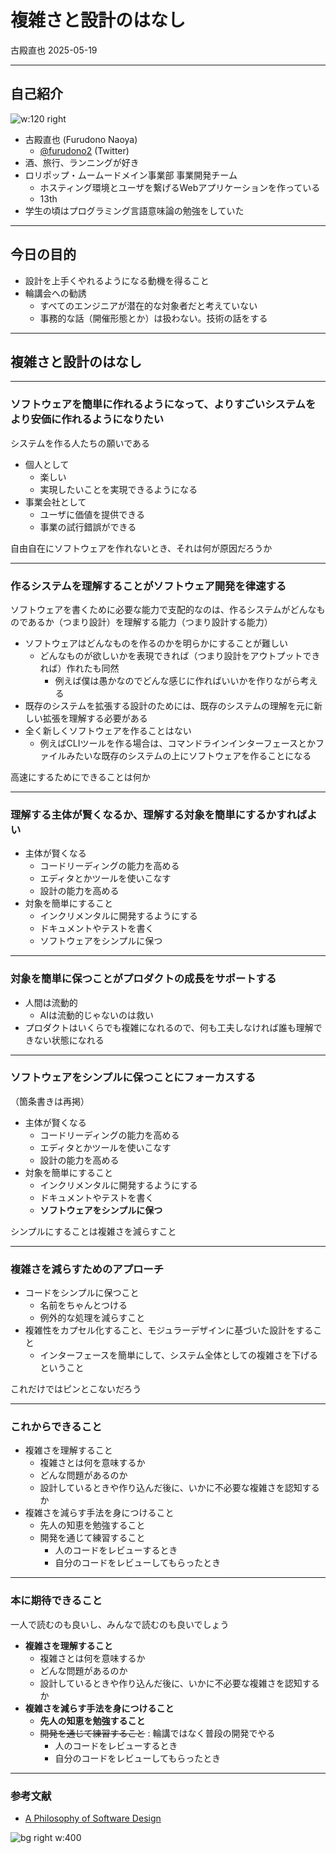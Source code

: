 # 複雑さと設計のはなし

古殿直也 2025-05-19

---

<!-- paginate: true -->

## 自己紹介

![w:120 right](./image/donokun.jpeg)

- 古殿直也 (Furudono Naoya)
  - [@furudono2](https://x.com/furudono2) (Twitter)
- 酒、旅行、ランニングが好き
- ロリポップ・ムームードメイン事業部 事業開発チーム
  - ホスティング環境とユーザを繋げるWebアプリケーションを作っている
  - 13th
- 学生の頃はプログラミング言語意味論の勉強をしていた


---

## 今日の目的

- 設計を上手くやれるようになる動機を得ること
- 輪講会への勧誘
  - すべてのエンジニアが潜在的な対象者だと考えていない
  - 事務的な話（開催形態とか）は扱わない。技術の話をする

---

## 複雑さと設計のはなし

---

### ソフトウェアを簡単に作れるようになって、よりすごいシステムをより安価に作れるようになりたい

システムを作る人たちの願いである

- 個人として
  - 楽しい
  - 実現したいことを実現できるようになる
- 事業会社として
  - ユーザに価値を提供できる
  - 事業の試行錯誤ができる

自由自在にソフトウェアを作れないとき、それは何が原因だろうか

---

### 作るシステムを理解することがソフトウェア開発を律速する

ソフトウェアを書くために必要な能力で支配的なのは、作るシステムがどんなものであるか（つまり設計）を理解する能力（つまり設計する能力）

- ソフトウェアはどんなものを作るのかを明らかにすることが難しい
  - どんなものが欲しいかを表現できれば（つまり設計をアウトプットできれば）作れたも同然
    - 例えば僕は愚かなのでどんな感じに作ればいいかを作りながら考える
- 既存のシステムを拡張する設計のためには、既存のシステムの理解を元に新しい拡張を理解する必要がある
- 全く新しくソフトウェアを作ることはない
  - 例えばCLIツールを作る場合は、コマンドラインインターフェースとかファイルみたいな既存のシステムの上にソフトウェアを作ることになる

高速にするためにできることは何か

---

### 理解する主体が賢くなるか、理解する対象を簡単にするかすればよい

- 主体が賢くなる
  - コードリーディングの能力を高める
  - エディタとかツールを使いこなす
  - 設計の能力を高める
- 対象を簡単にすること
  - インクリメンタルに開発するようにする
  - ドキュメントやテストを書く
  - ソフトウェアをシンプルに保つ

---

### 対象を簡単に保つことがプロダクトの成長をサポートする

- 人間は流動的
  - AIは流動的じゃないのは救い
- プロダクトはいくらでも複雑になれるので、何も工夫しなければ誰も理解できない状態になれる

---

### ソフトウェアをシンプルに保つことにフォーカスする

（箇条書きは再掲）

- 主体が賢くなる
  - コードリーディングの能力を高める
  - エディタとかツールを使いこなす
  - 設計の能力を高める
- 対象を簡単にすること
  - インクリメンタルに開発するようにする
  - ドキュメントやテストを書く
  - **ソフトウェアをシンプルに保つ**

シンプルにすることは複雑さを減らすこと

---

### 複雑さを減らすためのアプローチ

- コードをシンプルに保つこと
  - 名前をちゃんとつける
  - 例外的な処理を減らすこと
- 複雑性をカプセル化すること、モジュラーデザインに基づいた設計をすること
  - インターフェースを簡単にして、システム全体としての複雑さを下げるということ

これだけではピンとこないだろう

---

### これからできること

- 複雑さを理解すること
  - 複雑さとは何を意味するか
  - どんな問題があるのか
  - 設計しているときや作り込んだ後に、いかに不必要な複雑さを認知するか
- 複雑さを減らす手法を身につけること
  - 先人の知恵を勉強すること
  - 開発を通じて練習すること
    - 人のコードをレビューするとき
    - 自分のコードをレビューしてもらったとき

---

### 本に期待できること

一人で読むのも良いし、みんなで読むのも良いでしょう

- **複雑さを理解すること**
  - 複雑さとは何を意味するか
  - どんな問題があるのか
  - 設計しているときや作り込んだ後に、いかに不必要な複雑さを認知するか
- **複雑さを減らす手法を身につけること**
  - **先人の知恵を勉強すること**
  - ~~開発を通じて練習すること~~ : 輪講ではなく普段の開発でやる
    - 人のコードをレビューするとき
    - 自分のコードをレビューしてもらったとき

---

### 参考文献

- [A Philosophy of Software Design](https://amzn.asia/d/eIS4Omp)

![bg right w:400](./image/psd.jpg)
